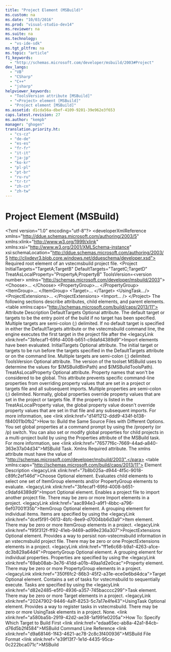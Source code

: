 ```yaml
---
title: "Project Element (MSBuild)"
ms.custom: na
ms.date: "10/03/2016"
ms.prod: "visual-studio-dev14"
ms.reviewer: na
ms.suite: na
ms.technology: 
  - "vs-ide-sdk"
ms.tgt_pltfrm: na
ms.topic: "article"
f1_keywords: 
  - "http://schemas.microsoft.com/developer/msbuild/2003#Project"
dev_langs: 
  - "VB"
  - "CSharp"
  - "C++"
  - "jsharp"
helpviewer_keywords: 
  - "ToolsVersion attribute [MSBuild]"
  - "<Project> element [MSBuild]"
  - "Project element [MSBuild]"
ms.assetid: d1cda56a-dbef-4109-9201-39e962e3f653
caps.latest.revision: 27
ms.author: "kempb"
manager: "ghogen"
translation.priority.ht: 
  - "cs-cz"
  - "de-de"
  - "es-es"
  - "fr-fr"
  - "it-it"
  - "ja-jp"
  - "ko-kr"
  - "pl-pl"
  - "pt-br"
  - "ru-ru"
  - "tr-tr"
  - "zh-cn"
  - "zh-tw"
---
```

# Project Element (MSBuild)
\<?xml version="1.0" encoding="utf-8"?>
\<developerXmlReference xmlns="http://ddue.schemas.microsoft.com/authoring/2003/5" xmlns:xlink="http://www.w3.org/1999/xlink" xmlns:xsi="http://www.w3.org/2001/XMLSchema-instance" xsi:schemaLocation="http://ddue.schemas.microsoft.com/authoring/2003/5 http://clixdevr3.blob.core.windows.net/ddueschema/developer.xsd">
  <introduction>
    <para>Required root element of an <token>vstecmsbuild</token> project file.</para>
  </introduction>
  <syntaxSection>
    <legacySyntax>&lt;Project InitialTargets="TargetA;TargetB"
         DefaultTargets="TargetC;TargetD"
         TreatAsLocalProperty="PropertyA;PropertyB"
         ToolsVersion=&lt;version number&gt;
         xmlns="http://schemas.microsoft.com/developer/msbuild/2003"&gt;
    &lt;Choose&gt;... &lt;/Choose&gt;
    &lt;PropertyGroup&gt;... &lt;/PropertyGroup&gt;
    &lt;ItemGroup&gt;... &lt;/ItemGroup&gt;
    &lt;Target&gt;... &lt;/Target&gt;
    &lt;UsingTask.../&gt;
    &lt;ProjectExtensions&gt;... &lt;/ProjectExtensions&gt;
    &lt;Import... /&gt;
&lt;/Project&gt;</legacySyntax>
  </syntaxSection>
  <attributesandElements>
    <para>The following sections describe attributes, child elements, and parent elements.</para>
    <attributes>
      \<table xmlns:caps="http://schemas.microsoft.com/build/caps/2013/11">
        <thead>
          <tr>
            <TD>
              <para>Attribute</para>
            </TD>
            <TD>
              <para>Description</para>
            </TD>
          </tr>
        </thead>
        <tbody>
          <tr>
            <TD>
              <para>
                <unmanagedCodeEntityReference>DefaultTargets</unmanagedCodeEntityReference>
              </para>
            </TD>
            <TD>
              <para>Optional attribute.</para>
              <para>The default target or targets to be the entry point of the build if no target has been specified. Multiple targets are semi-colon (;) delimited.</para>
              <para>If no default target is specified in either the <unmanagedCodeEntityReference>DefaultTargets</unmanagedCodeEntityReference> attribute or the <token>vstecmsbuild</token> command line, the engine executes the first target in the project file after the \<legacyLink xlink:href="3bfecaf1-69fd-4008-b651-c9dafd4389d9">Import</legacyLink> elements have been evaluated.</para>
            </TD>
          </tr>
          <tr>
            <TD>
              <para>
                <unmanagedCodeEntityReference>InitialTargets</unmanagedCodeEntityReference>
              </para>
            </TD>
            <TD>
              <para>Optional attribute.</para>
              <para>The initial target or targets to be run before the targets specified in the <unmanagedCodeEntityReference>DefaultTargets</unmanagedCodeEntityReference> attribute or on the command line. Multiple targets are semi-colon (;) delimited.</para>
            </TD>
          </tr>
          <tr>
            <TD>
              <para>
                <unmanagedCodeEntityReference>ToolsVersion</unmanagedCodeEntityReference>
              </para>
            </TD>
            <TD>
              <para>Optional attribute.</para>
              <para>The version of the toolset MSBuild uses to determine the values for $(MSBuildBinPath) and $(MSBuildToolsPath).</para>
            </TD>
          </tr>
          <tr>
            <TD>
              <para>
                <unmanagedCodeEntityReference>TreatAsLocalProperty</unmanagedCodeEntityReference>
              </para>
            </TD>
            <TD>
              <para>Optional attribute.</para>
              <para>Property names that won't be considered to be global. This attribute prevents specific command-line properties from overriding property values that are set in a project or targets file and all subsequent imports. Multiple properties are semi-colon (;) delimited.</para>
              <para>Normally, global properties override property values that are set in the project or targets file. If the property is listed in the <unmanagedCodeEntityReference>TreatAsLocalProperty</unmanagedCodeEntityReference> value, the global property value doesn't override property values that are set in that file and any subsequent imports. For more information, see \<link xlink:href="d14f1212-ddd9-434f-b138-f840011b0fb2">How to: Build the Same Source Files with Different Options</link>.</para>
              <alert class="note">
                <para>You set global properties  at a command prompt by using the <system>/property</system> (or <system>/p</system>) switch. You can also set or modify global properties for child projects in a multi-project build by using the <unmanagedCodeEntityReference>Properties</unmanagedCodeEntityReference> attribute of the MSBuild task. For more information, see \<link xlink:href="76577f6c-7669-44ad-a840-363e37a04d34">MSBuild Task</link>.</para>
              </alert>
            </TD>
          </tr>
          <tr>
            <TD>
              <para>
                <unmanagedCodeEntityReference>Xmlns</unmanagedCodeEntityReference>
              </para>
            </TD>
            <TD>
              <para>Required attribute.</para>
              <para>The <unmanagedCodeEntityReference>xmlns</unmanagedCodeEntityReference> attribute must have the value of "http://schemas.microsoft.com/developer/msbuild/2003".</para>
            </TD>
          </tr>
        </tbody>
      </table>
    </attributes>
    <childElement>
      \<table xmlns:caps="http://schemas.microsoft.com/build/caps/2013/11">
        <thead>
          <tr>
            <TD>
              <para>Element</para>
            </TD>
            <TD>
              <para>Description</para>
            </TD>
          </tr>
        </thead>
        <tbody>
          <tr>
            <TD>
              <para>
                \<legacyLink xlink:href="7b8b025a-d944-4f5c-9018-c89fc2ef146d">Choose</legacyLink>
              </para>
            </TD>
            <TD>
              <para>Optional element.</para>
              <para>Evaluates child elements to select one set of <unmanagedCodeEntityReference>ItemGroup</unmanagedCodeEntityReference> elements and/or <unmanagedCodeEntityReference>PropertyGroup</unmanagedCodeEntityReference> elements to evaluate.</para>
            </TD>
          </tr>
          <tr>
            <TD>
              <para>
                \<legacyLink xlink:href="3bfecaf1-69fd-4008-b651-c9dafd4389d9">Import</legacyLink>
              </para>
            </TD>
            <TD>
              <para>Optional element.</para>
              <para>Enables a project file to import another project file. There may be zero or more <unmanagedCodeEntityReference>Import</unmanagedCodeEntityReference> elements in a project.</para>
            </TD>
          </tr>
          <tr>
            <TD>
              <para>
                \<legacyLink xlink:href="aac894e3-a9f1-4bbc-a796-6ef07001f35b">ItemGroup</legacyLink>
              </para>
            </TD>
            <TD>
              <para>Optional element.</para>
              <para>A grouping element for individual items. Items are specified by using the \<legacyLink xlink:href="dcef5f91-0613-4bfc-8ee9-d7004bb6d3a9">Item</legacyLink> element. There may be zero or more <unmanagedCodeEntityReference>ItemGroup</unmanagedCodeEntityReference> elements in a project.</para>
            </TD>
          </tr>
          <tr>
            <TD>
              <para>
                \<legacyLink xlink:href="f95f312f-ff92-41eb-9469-ad99e236a307">ProjectExtensions</legacyLink>
              </para>
            </TD>
            <TD>
              <para>Optional element.</para>
              <para>Provides a way to persist non-<token>vstecmsbuild</token> information in an <token>vstecmsbuild</token> project file. There may be zero or one <unmanagedCodeEntityReference>ProjectExtensions</unmanagedCodeEntityReference> elements in a project.</para>
            </TD>
          </tr>
          <tr>
            <TD>
              <para>
                \<legacyLink xlink:href="ff1e6c68-b9a1-4263-a1ce-dc3b829a64d4">PropertyGroup</legacyLink>
              </para>
            </TD>
            <TD>
              <para>Optional element.</para>
              <para>A grouping element for individual properties. Properties are specified by using the \<legacyLink xlink:href="69ab08ab-3e76-41dd-a01b-49aa1d2e0cac">Property</legacyLink> element. There may be zero or more <unmanagedCodeEntityReference>PropertyGroup</unmanagedCodeEntityReference> elements in a project.</para>
            </TD>
          </tr>
          <tr>
            <TD>
              <para>
                \<legacyLink xlink:href="350f6fc2-86b3-45f2-a31e-ece0e6bd4dca">Target</legacyLink>
              </para>
            </TD>
            <TD>
              <para>Optional element.</para>
              <para>Contains a set of tasks for <token>vstecmsbuild</token> to sequentially execute. Tasks are specified by using the \<legacyLink xlink:href="d82e2485-e5f0-4936-a357-745bacccc299">Task</legacyLink> element. There may be zero or more <unmanagedCodeEntityReference>Target</unmanagedCodeEntityReference> elements in a project.</para>
            </TD>
          </tr>
          <tr>
            <TD>
              <para>
                \<legacyLink xlink:href="20247902-9446-4a1f-8253-5c7a17e4fe43">UsingTask</legacyLink>
              </para>
            </TD>
            <TD>
              <para>Optional element.</para>
              <para>Provides a way to register tasks in <token>vstecmsbuild</token>. There may be zero or more <unmanagedCodeEntityReference>UsingTask</unmanagedCodeEntityReference> elements in a project.</para>
            </TD>
          </tr>
        </tbody>
      </table>
    </childElement>
    <parentElement>
      <para>None.</para>
    </parentElement>
  </attributesandElements>
  <relatedTopics>
\<link xlink:href="a580ba5b-2919-42d2-ae38-1af991e0205a">How To: Specify Which Target to Build First</link>
\<link xlink:href="edaa65ec-ab8a-42a1-84cb-d76d5b2f4584">MSBuild Command Line Reference</link>
\<link xlink:href="d9a68146-1f43-4621-ac78-2c8c3f400936">MSBuild File Format</link>
\<link xlink:href="e39f13f7-1e1d-4435-95ca-0c222bca071c">MSBuild</link>
</relatedTopics>
</developerXmlReference>